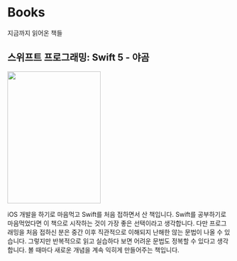 # Books
지금까지 읽어온 책들

## 스위프트 프로그래밍: Swift 5 - 야곰

<img src="https://user-images.githubusercontent.com/67548251/117237233-7010a100-ae65-11eb-9c0e-9edb8c54e93d.jpg" width="210" height="297">

iOS 개발을 하기로 마음먹고 Swift를 처음 접하면서 산 책입니다. Swift를 공부하기로 마음먹었다면 이 책으로 시작하는 것이 가장 좋은 선택이라고 생각합니다. 다만 프로그래밍을 처음 접하신 분은 중간 이후 직관적으로 이해되지 난해한 않는 문법이 나올 수 있습니다. 그렇지만 반복적으로 읽고 실습하다 보면 어려운 문법도 정복할 수 있다고 생각합니다. 볼 때마다 새로운 개념을 계속 익히게 만들어주는 책입니다.
